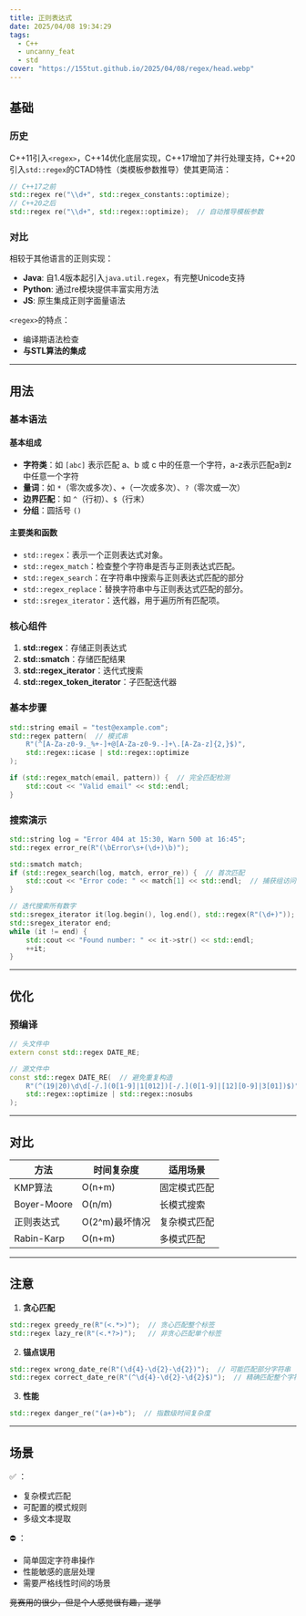 ```yaml
---
title: 正则表达式
date: 2025/04/08 19:34:29
tags:
  - C++
  - uncanny_feat
  - std
cover: "https://155tut.github.io/2025/04/08/regex/head.webp"
---
```

## 基础

### 历史
C++11引入`<regex>`，C++14优化底层实现，C++17增加了并行处理支持，C++20引入`std::regex`的CTAD特性（类模板参数推导）使其更简洁：

```c++
// C++17之前
std::regex re("\\d+", std::regex_constants::optimize);
// C++20之后
std::regex re("\\d+", std::regex::optimize);  // 自动推导模板参数
```

### 对比
相较于其他语言的正则实现：
- **Java**: 自1.4版本起引入`java.util.regex`，有完整Unicode支持
- **Python**: 通过re模块提供丰富实用方法
- **JS**: 原生集成正则字面量语法

`<regex>`的特点：

- 编译期语法检查
- **与STL算法的集成**

---

## 用法

### 基本语法

#### 基本组成

- **字符类**：如 `[abc]` 表示匹配 a、b 或 c 中的任意一个字符，a-z表示匹配a到z中任意一个字符
- **量词**：如 `*`（零次或多次）、`+`（一次或多次）、`?`（零次或一次）
- **边界匹配**：如 `^`（行初）、`$`（行末）
- **分组**：圆括号 `()` 

#### 主要类和函数

- `std::regex`：表示一个正则表达式对象。
- `std::regex_match`：检查整个字符串是否与正则表达式匹配。
- `std::regex_search`：在字符串中搜索与正则表达式匹配的部分
- `std::regex_replace`：替换字符串中与正则表达式匹配的部分。
- `std::sregex_iterator`：迭代器，用于遍历所有匹配项。

### 核心组件
1. **std::regex**：存储正则表达式
2. **std::smatch**：存储匹配结果
3. **std::regex_iterator**：迭代式搜索
4. **std::regex_token_iterator**：子匹配迭代器

### 基本步骤
```c++
std::string email = "test@example.com";
std::regex pattern(  // 模式串
    R"(^[A-Za-z0-9._%+-]+@[A-Za-z0-9.-]+\.[A-Za-z]{2,}$)", 
    std::regex::icase | std::regex::optimize
);

if (std::regex_match(email, pattern)) {  // 完全匹配检测
    std::cout << "Valid email" << std::endl;
}
```

### 搜索演示
```c++
std::string log = "Error 404 at 15:30, Warn 500 at 16:45";
std::regex error_re(R"(\bError\s+(\d+)\b)"); 

std::smatch match;
if (std::regex_search(log, match, error_re)) {  // 首次匹配
    std::cout << "Error code: " << match[1] << std::endl;  // 捕获组访问
}

// 迭代搜索所有数字
std::sregex_iterator it(log.begin(), log.end(), std::regex(R"(\d+)"));
std::sregex_iterator end;
while (it != end) {
    std::cout << "Found number: " << it->str() << std::endl;
    ++it;
}
```

---

## 优化

### 预编译
```c++
// 头文件中
extern const std::regex DATE_RE;  

// 源文件中
const std::regex DATE_RE(  // 避免重复构造
    R"(^(19|20)\d\d[-/.](0[1-9]|1[012])[-/.](0[1-9]|[12][0-9]|3[01])$)", 
    std::regex::optimize | std::regex::nosubs
);
```

------

## 对比

| 方法        | 时间复杂度     | 适用场景     |
| ----------- | -------------- | ------------ |
| KMP算法     | O(n+m)         | 固定模式匹配 |
| Boyer-Moore | O(n/m)         | 长模式搜索   |
| 正则表达式  | O(2^m)最坏情况 | 复杂模式匹配 |
| Rabin-Karp  | O(n+m)         | 多模式匹配   |

---

## 注意

1. **贪心匹配**
```c++
std::regex greedy_re(R"(<.*>)");  // 贪心匹配整个标签
std::regex lazy_re(R"(<.*?>)");   // 非贪心匹配单个标签
```

2. **锚点误用**
```c++
std::regex wrong_date_re(R"(\d{4}-\d{2}-\d{2})");  // 可能匹配部分字符串
std::regex correct_date_re(R"(^\d{4}-\d{2}-\d{2}$)");  // 精确匹配整个字符串
```

3. **性能**
```c++
std::regex danger_re("(a+)+b");  // 指数级时间复杂度
```

---

## 场景

✅ ：
- 复杂模式匹配
- 可配置的模式规则
- 多级文本提取

⛔ ：
- 简单固定字符串操作
- 性能敏感的底层处理
- 需要严格线性时间的场景

~~竞赛用的很少，但是个人感觉很有趣，遂学~~
